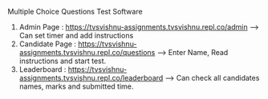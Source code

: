 Multiple Choice Questions Test Software

1. Admin Page : https://tvsvishnu-assignments.tvsvishnu.repl.co/admin --> Can set timer and add instructions
2. Candidate Page : https://tvsvishnu-assignments.tvsvishnu.repl.co/questions --> Enter Name, Read instructions and start test.
3. Leaderboard : https://tvsvishnu-assignments.tvsvishnu.repl.co/leaderboard --> Can check all candidates names, marks and submitted time.
